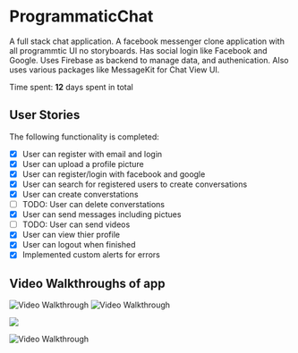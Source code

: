 # ProgrammaticChat
A full stack chat application. A facebook messenger clone application with all programmtic UI no storyboards. 
Has social login like Facebook and Google. Uses Firebase as backend to manage data, and authenication. Also uses various packages like MessageKit for Chat View UI.


Time spent: **12** days spent in total

## User Stories
The following functionality is completed:

- [x] User can register with email and login
- [x] User can upload a profile picture 
- [x] User can register/login with facebook and google
- [x] User can search for registered users to create conversations
- [x] User can create converstations 
- [ ] TODO: User can delete converstations 
- [x] User can send messages including pictues
- [ ] TODO: User can send videos
- [x] User can view thier profile 
- [x] User can logout when finished 
- [x] Implemented custom alerts for errors 

## Video Walkthroughs of app

<img src='http://g.recordit.co/jBw4yYQYl4.gif' title='Signing Up and Uploading Picture' width='' alt='Video Walkthrough' />

<img src='http://g.recordit.co/LX3CaebEke.gif' title='Login/Sign up with Facebook' width='' alt='Video Walkthrough' />

![]('https://github.com/rodgo1314/large_gifs/blob/master/large1.gif')

<img src='https://github.com/rodgo1314/large_gifs/blob/master/large2.gif?raw=true' title='Sending Photos' width='' alt='Video Walkthrough' />
